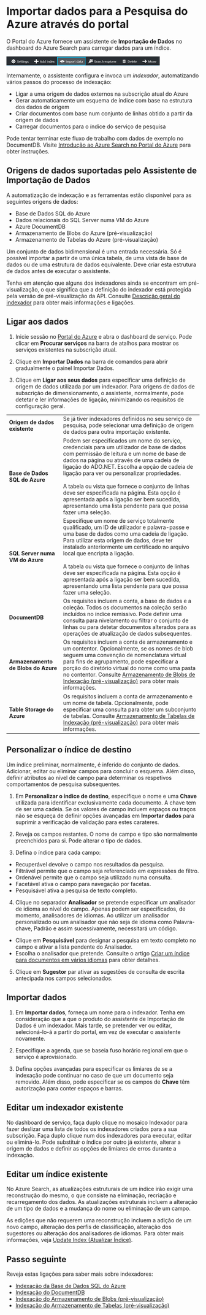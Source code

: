 <properties
    pageTitle="Importar dados para a Pesquisa do Azure Search utilizando indexadores no Portal do Azure | Microsoft Azure | Serviço de pesquisa em nuvem alojado"
    description="Utilize o Assistente de Dados de Importação de Azure Search no Portal do Azure para pesquisar dados no armazenamento de Blobs do Azure, no armazenamento de tabelas, Base de Dados SQL e no SQL Server em VMs do Azure."
    services="search"
    documentationCenter=""
    authors="HeidiSteen"
    manager="jhubbard"
    editor=""
    tags="Azure Portal"/>

<tags
    ms.service="search"
    ms.devlang="na"
    ms.workload="search"
    ms.topic="get-started-article"
    ms.tgt_pltfrm="na"
    ms.date="08/29/2016"
    ms.author="heidist"/>


# Importar dados para a Pesquisa do Azure através do portal

O Portal do Azure fornece um assistente de **Importação de Dados** no dashboard do Azure Search para carregar dados para um índice. 

  ![Importação de Dados na barra de comandos][1]

Internamente, o assistente configura e invoca um *indexador*, automatizando vários passos do processo de indexação: 

- Ligar a uma origem de dados externos na subscrição atual do Azure
- Gerar automaticamente um esquema de índice com base na estrutura dos dados de origem
- Criar documentos com base num conjunto de linhas obtido a partir da origem de dados
- Carregar documentos para o índice do serviço de pesquisa

Pode tentar terminar este fluxo de trabalho com dados de exemplo no DocumentDB. Visite [Introdução ao Azure Search no Portal do Azure](search-get-started-portal.md) para obter instruções.

## Origens de dados suportadas pelo Assistente de Importação de Dados

A automatização de indexação e as ferramentas estão disponível para as seguintes origens de dados: 

- Base de Dados SQL do Azure
- Dados relacionais do SQL Server numa VM do Azure
- Azure DocumentDB
- Armazenamento de Blobs do Azure (pré-visualização)
- Armazenamento de Tabelas do Azure (pré-visualização)

Um conjunto de dados bidimensional é uma entrada necessária. Só é possível importar a partir de uma única tabela, de uma vista de base de dados ou de uma estrutura de dados equivalente. Deve criar esta estrutura de dados antes de executar o assistente.

Tenha em atenção que alguns dos indexadores ainda se encontram em pré-visualização, o que significa que a definição do indexador está protegida pela versão de pré-visualização da API. Consulte [Descrição geral do indexador](search-indexer-overview.md) para obter mais informações e ligações.

## Ligar aos dados

1. Inicie sessão no [Portal do Azure](https://portal.azure.com) e abra o dashboard de serviço. Pode clicar em **Procurar serviços** na barra de atalhos para mostrar os serviços existentes na subscrição atual. 

2. Clique em **Importar Dados** na barra de comandos para abrir gradualmente o painel Importar Dados.  

3. Clique em **Ligar aos seus dados** para especificar uma definição de origem de dados utilizada por um indexador. Para origens de dados de subscrição de dimensionamento, o assistente, normalmente, pode detetar e ler informações de ligação, minimizando os requisitos de configuração geral.

| | |
|--------|------------|
|**Origem de dados existente** | Se já tiver indexadores definidos no seu serviço de pesquisa, pode selecionar uma definição de origem de dados para outra importação existente.|
|**Base de Dados SQL do Azure** | Podem ser especificados um nome do serviço, credenciais para um utilizador de base de dados com permissão de leitura e um nome de base de dados na página ou através de uma cadeia de ligação do ADO.NET. Escolha a opção de cadeia de ligação para ver ou personalizar propriedades. <br/><br/>A tabela ou vista que fornece o conjunto de linhas deve ser especificada na página. Esta opção é apresentada após a ligação ser bem sucedida, apresentando uma lista pendente para que possa fazer uma seleção.|
|**SQL Server numa VM do Azure** | Especifique um nome de serviço totalmente qualificado, um ID de utilizador e palavra-passe e uma base de dados como uma cadeia de ligação. Para utilizar esta origem de dados, deve ter instalado anteriormente um certificado no arquivo local que encripta a ligação. <br/><br/>A tabela ou vista que fornece o conjunto de linhas deve ser especificada na página. Esta opção é apresentada após a ligação ser bem sucedida, apresentando uma lista pendente para que possa fazer uma seleção.
|**DocumentDB** |Os requisitos incluem a conta, a base de dados e a coleção. Todos os documentos na coleção serão incluídos no índice remissivo. Pode definir uma consulta para nivelamento ou filtrar o conjunto de linhas ou para detetar documentos alterados para as operações de atualização de dados subsequentes.|
|**Armazenamento de Blobs do Azure** | Os requisitos incluem a conta de armazenamento e um contentor. Opcionalmente, se os nomes de blob seguem uma convenção de nomenclatura virtual para fins de agrupamento, pode especificar a porção do diretório virtual do nome como uma pasta no contentor. Consulte [Armazenamento de Blobs de Indexação (pré-visualização)](search-howto-indexing-azure-blob-storage.md) para obter mais informações. |
|**Table Storage do Azure** | Os requisitos incluem a conta de armazenamento e um nome de tabela. Opcionalmente, pode especificar uma consulta para obter um subconjunto de tabelas. Consulte [Armazenamento de Tabelas de Indexação (pré-visualização)](search-howto-indexing-azure-tables.md) para obter mais informações. |

## Personalizar o índice de destino

Um índice preliminar, normalmente, é inferido do conjunto de dados. Adicionar, editar ou eliminar campos para concluir o esquema. Além disso, definir atributos ao nível de campo para determinar os respetivos comportamentos de pesquisa subsequentes.

1. Em **Personalizar o índice de destino**, especifique o nome e uma **Chave** utilizada para identificar exclusivamente cada documento. A chave tem de ser uma cadeia. Se os valores de campo incluem espaços ou traços não se esqueça de definir opções avançadas em **Importar dados** para suprimir a verificação de validação para estes carateres.

2. Reveja os campos restantes. O nome de campo e tipo são normalmente preenchidos para si. Pode alterar o tipo de dados.

3. Defina o índice para cada campo:

 - Recuperável devolve o campo nos resultados da pesquisa.
 - Filtrável permite que o campo seja referenciado em expressões de filtro.
 - Ordenável permite que o campo seja utilizado numa consulta.
 - Facetável ativa o campo para navegação por facetas.
 - Pesquisável ativa a pesquisa de texto completo.
  
4. Clique no separador **Analisador** se pretende especificar um analisador de idioma ao nível do campo. Apenas podem ser especificados, de momento, analisadores de idiomas. Ao utilizar um analisador personalizado ou um analisador que não seja de idioma como Palavra-chave, Padrão e assim sucessivamente, necessitará um código.

 - Clique em **Pesquisável** para designar a pesquisa em texto completo no campo e ativar a lista pendente do Analisador.
 - Escolha o analisador que pretende. Consulte o artigo [Criar um índice para documentos em vários idiomas](search-language-support.md) para obter detalhes.

5. Clique em **Sugestor** par ativar as sugestões de consulta de escrita antecipada nos campos selecionados.


## Importar dados

1. Em **Importar dados**, forneça um nome para o indexador. Tenha em consideração que a que o produto do assistente de Importação de Dados é um indexador. Mais tarde, se pretender ver ou editar, selecioná-lo-á a partir do portal, em vez de executar o assistente novamente. 

2. Especifique a agenda, que se baseia fuso horário regional em que o serviço é aprovisionado.

3. Defina opções avançadas para especificar os limiares de se a indexação pode continuar no caso de que um documento seja removido. Além disso, pode especificar se os campos de **Chave** têm autorização para conter espaços e barras.  

## Editar um indexador existente

No dashboard de serviço, faça duplo clique no mosaico Indexador para fazer deslizar uma lista de todos os indexadores criados para a sua subscrição. Faça duplo clique num dos indexadores para executar, editar ou eliminá-lo. Pode substituir o índice por outro já existente, alterar a origem de dados e definir as opções de limiares de erros durante a indexação.

## Editar um índice existente

No Azure Search, as atualizações estruturais de um índice irão exigir uma reconstrução do mesmo, o que consiste na eliminação, recriação e recarregamento dos dados. As atualizações estruturais incluem a alteração de um tipo de dados e a mudança do nome ou eliminação de um campo.

As edições que não requerem uma reconstrução incluem a adição de um novo campo, alteração dos perfis de classificação, alteração dos sugestores ou alteração dos analisadores de idiomas. Para obter mais informações, veja [Update Index (Atualizar Índice)](https://msdn.microsoft.com/library/azure/dn800964.aspx).

## Passo seguinte

Reveja estas ligações para saber mais sobre indexadores:

- [Indexação da Base de Dados SQL do Azure](search-howto-connecting-azure-sql-database-to-azure-search-using-indexers-2015-02-28.md)
- [Indexação do DocumentDB](../documentdb/documentdb-search-indexer.md)
- [Indexação do Armazenamento de Blobs (pré-visualização)](search-howto-indexing-azure-blob-storage.md)
- [Indexação do Armazenamento de Tabelas (pré-visualização)](search-howto-indexing-azure-tables.md)



<!--Image references-->
[1]: ./media/search-import-data-portal/search-import-data-command.png




<!--HONumber=Sep16_HO3-->


